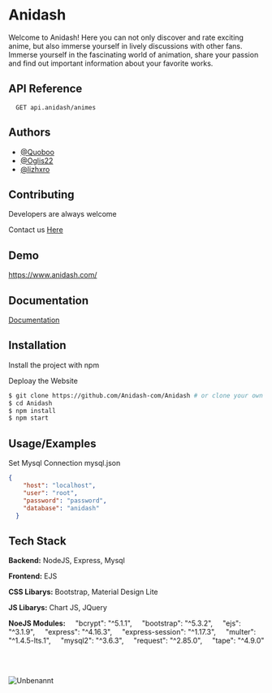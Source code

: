 
# Anidash

Welcome to Anidash! Here you can not only discover and rate exciting 
anime, but also immerse yourself in lively discussions with other fans. 
Immerse yourself in the fascinating world of animation, share your 
passion and find out important information about your favorite works.


## API Reference

```http
  GET api.anidash/animes
```

## Authors

- [@Quoboo](https://github.com/qoboo)
- [@Oglis22](https://oglis22.github.io)
- [@lizhxro](https://github.com/lizhxro)


## Contributing

Developers are always welcome

Contact us <a href="https://discord.gg/VU8ArfC2B9">Here</a>

## Demo

https://www.anidash.com/


## Documentation

[Documentation](https://documentation.anidash.com)




## Installation

Install the project with npm

Deploay the Website

```sh
$ git clone https://github.com/Anidash-com/Anidash # or clone your own fork
$ cd Anidash
$ npm install
$ npm start
```

## Usage/Examples

Set Mysql Connection mysql.json

```json
{
    "host": "localhost",
    "user": "root",
    "password": "password",
    "database": "anidash"
  }
```


## Tech Stack

**Backend:** NodeJS, Express, Mysql

**Frontend:** EJS

**CSS Libarys:** Bootstrap, Material Design Lite

**JS Libarys:** Chart JS, JQuery

**NoeJS Modules:** 
    "bcrypt": "^5.1.1",
    "bootstrap": "^5.3.2",
    "ejs": "^3.1.9",
    "express": "^4.16.3",
    "express-session": "^1.17.3",
    "multer": "^1.4.5-lts.1",
    "mysql2": "^3.6.3",
    "request": "^2.85.0",
    "tape": "^4.9.0"

<br>
<br>

![Unbenannt](https://github.com/Anidash-com/Anidash/assets/119761510/a15333f6-4bf3-4aa6-8128-329c3f402488)


